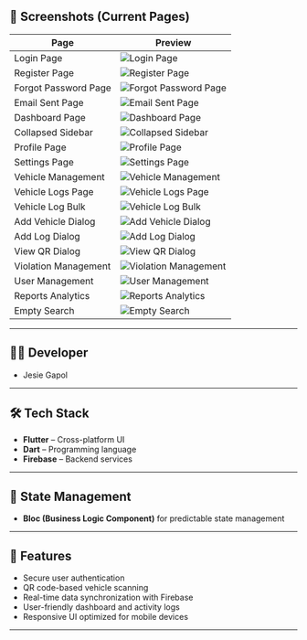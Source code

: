 ## 📱 Screenshots (Current Pages)

| Page                 | Preview                                                                |
| -------------------- | ---------------------------------------------------------------------- |
| Login Page           | ![Login Page](./app_progress_shots/login_page.png)                     |
| Register Page        | ![Register Page](./app_progress_shots/register_page.png)               |
| Forgot Password Page | ![Forgot Password Page](./app_progress_shots/forgot_pass_page.png)     |
| Email Sent Page      | ![Email Sent Page](./app_progress_shots/email_sent_page.png)           |
| Dashboard Page       | ![Dashboard Page](./app_progress_shots/dashboard_page.png)             |
| Collapsed Sidebar    | ![Collapsed Sidebar](./app_progress_shots/collapsed_sidebar.png)       |
| Profile Page         | ![Profile Page](./app_progress_shots/profile_page.png)                 |
| Settings Page        | ![Settings Page](./app_progress_shots/settings_page.png)               |
| Vehicle Management   | ![Vehicle Management](./app_progress_shots/vehicle_management.png)     |
| Vehicle Logs Page    | ![Vehicle Logs Page](./app_progress_shots/vehicle_logs_page.png)       |
| Vehicle Log Bulk     | ![Vehicle Log Bulk](./app_progress_shots/vehicle_log_bulk.png)         |
| Add Vehicle Dialog   | ![Add Vehicle Dialog](./app_progress_shots/add_vehicle_dialog.png)     |
| Add Log Dialog       | ![Add Log Dialog](./app_progress_shots/add_log_dialog.png)             |
| View QR Dialog       | ![View QR Dialog](./app_progress_shots/view_qr_dialog.png)             |
| Violation Management | ![Violation Management](./app_progress_shots/violation_management.png) |
| User Management      | ![User Management](./app_progress_shots/user_management.png)           |
| Reports Analytics    | ![Reports Analytics](./app_progress_shots/reports_analytics.png)       |
| Empty Search         | ![Empty Search](./app_progress_shots/empty_search.png)                 |

---

## 👨‍💻 Developer

- Jesie Gapol

---

## 🛠 Tech Stack

- **Flutter** – Cross-platform UI
- **Dart** – Programming language
- **Firebase** – Backend services

---

## 🔄 State Management

- **Bloc (Business Logic Component)** for predictable state management

---

## 🚀 Features

- Secure user authentication
- QR code-based vehicle scanning
- Real-time data synchronization with Firebase
- User-friendly dashboard and activity logs
- Responsive UI optimized for mobile devices

---
